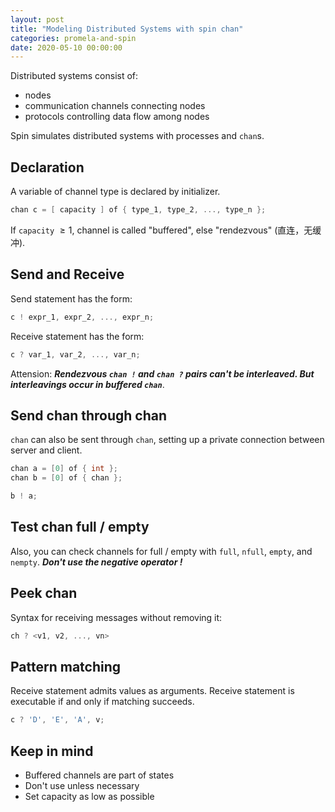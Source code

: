 ```yaml
---
layout: post
title: "Modeling Distributed Systems with spin chan"
categories: promela-and-spin
date: 2020-05-10 00:00:00
---
```


Distributed systems consist of:

 - nodes
 - communication channels connecting nodes
 - protocols controlling data flow among nodes

Spin simulates distributed systems with processes and `chan`s.

## Declaration
A variable of channel type is declared by initializer.
```c
chan c = [ capacity ] of { type_1, type_2, ..., type_n };
```
If `capacity` $\ge 1$, channel is called "buffered", else "rendezvous" (直连，无缓冲).

## Send and Receive
Send statement has the form:
```c
c ! expr_1, expr_2, ..., expr_n;
```
Receive statement has the form:
```c
c ? var_1, var_2, ..., var_n;
```
Attension: ***Rendezvous `chan !` and `chan ?` pairs can't be interleaved. But interleavings occur in buffered `chan`***.

## Send chan through chan
`chan` can also be sent through `chan`, setting up a private connection between server and client.
```c
chan a = [0] of { int };
chan b = [0] of { chan };

b ! a;
```

## Test chan full / empty
Also, you can check channels for full / empty with `full`, `nfull`, `empty`, and `nempty`. ***Don't use the negative operator !***

## Peek chan
Syntax for receiving messages without removing it:
```c
ch ? <v1, v2, ..., vn>
```

## Pattern matching
Receive statement admits values as arguments. Receive statement is executable if and only if matching succeeds.
```c
c ? 'D', 'E', 'A', v;
```

## Keep in mind

 - Buffered channels are part of states
 - Don't use unless necessary
 - Set capacity as low as possible
